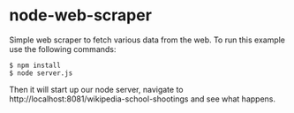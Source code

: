 node-web-scraper
================

Simple web scraper to fetch various data from the web.
To run this example use the following commands:

``` shell
$ npm install
$ node server.js
```

 Then it will start up our node server, navigate to http://localhost:8081/wikipedia-school-shootings and see what happens.
